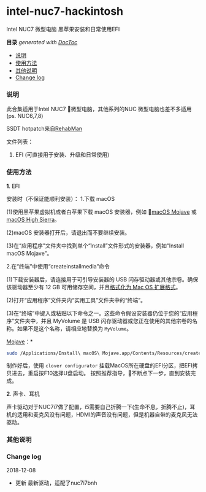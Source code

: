 intel-nuc7-hackintosh
===

Intel NUC7 微型电脑 黑苹果安装和日常使用EFI


<!-- START doctoc generated TOC please keep comment here to allow auto update -->
<!-- DON'T EDIT THIS SECTION, INSTEAD RE-RUN doctoc TO UPDATE -->
**目录**  *generated with [DocToc](https://github.com/thlorenz/doctoc)*

- [说明](#说明)
- [使用方法](#%E4%BD%BF%E7%94%A8%E6%96%B9%E6%B3%95)
- [其他说明](#%E5%85%B6%E4%BB%96%E8%AF%B4%E6%98%8E)
- [Change log](#change-log)

<!-- END doctoc generated TOC please keep comment here to allow auto update -->

### 说明

此合集适用于Intel NUC7 微型电脑，其他系列的NUC 微型电脑也差不多适用(ps. NUC6,7,8)

SSDT hotpatch来自[RehabMan](https://github.com/RehabMan/OS-X-Clover-Laptop-Config) 

文件列表：

1. EFI (可直接用于安装、升级和日常使用)

### 使用方法

**1**. EFI

安装时（不保证能顺利安装）：
1.下载 macOS

(1)使用黑苹果虚拟机或者白苹果下载 macOS 安装器，例如 [macOS Mojave](https://support.apple.com/zh-cn/HT201475) 或 [macOS High Sierra](https://support.apple.com/zh-cn/HT201475)。

(2)macOS 安装器打开后，请退出而不要继续安装。

(3)在“应用程序”文件夹中找到单个“Install”文件形式的安装器，例如“Install macOS Mojave”。

2.在“终端”中使用“createinstallmedia”命令

(1)下载安装器后，请连接用于可引导安装器的 USB 闪存驱动器或其他宗卷。确保该驱动器至少有 12 GB 可用储存空间，并且[格式化为 Mac OS 扩展格式](https://support.apple.com/zh-cn/HT208496)。

(2)打开“应用程序”文件夹内“实用工具”文件夹中的“终端”。

(3)在“终端”中键入或粘贴以下命令之一。这些命令假设安装器仍位于您的“应用程序”文件夹中，并且 MyVolume 是 USB 闪存驱动器或您正在使用的其他宗卷的名称。如果不是这个名称，请相应地替换为 ``MyVolume``。

[Mojave](https://support.apple.com/zh-cn/HT201475)：*
```sh 
sudo /Applications/Install\ macOS\ Mojave.app/Contents/Resources/createinstallmedia --volume /Volumes/MyVolume
```
制作好后，使用 `clover configurator` 挂载MacOS所在硬盘的EFI分区，把EFI拷贝进去，重启按F10选择U盘启动。
按照推荐指导，不断点下一步，直到安装完成。

**2**. 声卡、耳机

声卡驱动对于NUC7i7做了配置，i5需要自己折腾一下(生命不息，折腾不止)，耳机的适用和麦克风没有问题，HDMI的声音没有问题，但是机器自带的麦克风无法驱动。

### 其他说明

### Change log

2018-12-08

- 更新 最新驱动，适配了nuc7i7bnh